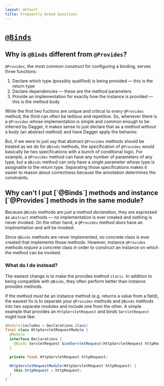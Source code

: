 ```yaml
---
layout: default
title: Frequently Asked Questions
---
```


<!-- note that due to b/28762248 this is rendering weirdly small -->
# [`@Binds`]

## Why is `@Binds` different from `@Provides`?

`@Provides`, the most common construct for configuring a binding, serves three
functions:

1.  Declare which type (possibly qualified) is being provided — this is the
    return type
2.  Declare dependencies — these are the method parameters
3.  Provide an implementation for exactly _how_ the instance is provided —
     this is the method body

While the first two fuctions are unique and critical to _every_ `@Provides`
method, the third can often be tedious and repetitive. So, whenever there is a
`@Provides` whose implementation is simple and common enough to be inferred by
Dagger, it makes sense to just declare that as a method without a body (an
abstract method) and have Dagger apply the behavior.

But, if we were to just say that abstract `@Provides` methods should be treated
as we do for `@Binds` methods, the specification of `@Provides` would basically
be two specifications with a bunch of conditional logic.  For example, a
`@Provides` method can have any number of parameters of any type, but a `@Binds`
method can only have a single parameter whose type is assignable to the return
type.  Separating those specifications makes it easier to reason about
correctness because the annotation determines the constraints.

<!-- This is an h2 tag instead of ## because there is no way to have a header
     that spans multiple lines in markdown -->
<h2>Why can't I put [`@Binds`] methods and instance [`@Provides`] methods in
    the same module?</h2>

Because `@Binds` methods are _just_ a method _declaration_, they are expressed
as `abstract` methods — no implementation is ever created and nothing is never
invoked. On the other hand, a `@Provides` method _does_ have an implmentation
and _will_ be invoked.

Since `@Binds` methods are never implemented, no concrete class is ever created
that implements those methods.  However, instance `@Provides` methods _require_
a concrete class in order to construct an instance on which the method can be
invoked.

### What do I do instead?

The easiest change is to make the provides method `static`.  In addition to
being compatible with `@Binds`, they often perform better than instance provides
methods.

If the method _must_ be an instance method (e.g. returns a value from a field),
the easiest fix is to separate your `@Provides` methods and `@Binds` methods
into two separate modules and include one from the other.  A simple example that
provides an `HttpServletRequest` and binds `ServletRequest` might look like:

```java
@Module(includes = Declarations.class)
final class HttpServletRequestModule {
  @Module
  interface Declarations {
    @Binds ServletRequest bindServletRequest(HttpServletRequest httpRequest);
  }

  private final HttpServletRequest httpRequest;

  HttpServletRequestModule(HttpServletRequest httpRequest) {
    this.httpRequest = httpRequest;
  }
}
```

<!-- References -->

[`@Binds`]: http://google.github.io/dagger/api/latest/dagger/Binds.html
[`@Provides`]: http://google.github.io/dagger/api/latest/dagger/Provides.html

